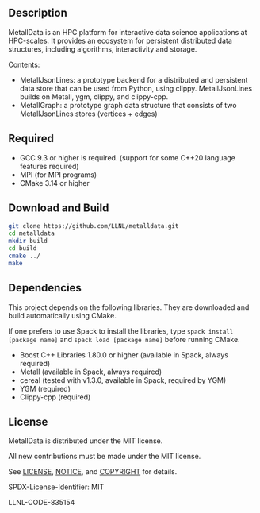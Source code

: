 ## Description

MetallData is an HPC platform for interactive data science applications at HPC-scales.  It provides an ecosystem for persistent distributed data structures, including algorithms, interactivity and storage.

Contents:
* MetallJsonLines: a prototype backend for a distributed and persistent data store that can be used from Python, using clippy. MetallJsonLines builds on Metall, ygm, clippy, and clippy-cpp. 
* MetallGraph: a prototype graph data structure that consists of two MetallJsonLines stores (vertices + edges)

## Required

- GCC 9.3 or higher is required. (support for some C++20 language features required)
- MPI (for MPI programs)
- CMake 3.14 or higher


## Download and Build

```bash
git clone https://github.com/LLNL/metalldata.git
cd metalldata
mkdir build
cd build
cmake ../
make
```


## Dependencies

This project depends on the following libraries.
They are downloaded and build automatically using CMake.

If one prefers to use Spack to install the libraries, type `spack install [package name]` and `spack load [package name]` before running CMake.

- Boost C++ Libraries 1.80.0 or higher (available in Spack, always required)
- Metall (available in Spack, always required)
- cereal (tested with v1.3.0, available in Spack, required by YGM)
- YGM (required)
- Clippy-cpp (required)


## License

MetallData is distributed under the MIT license.

All new contributions must be made under the MIT license.

See [LICENSE](LICENSE), [NOTICE](NOTICE), and [COPYRIGHT](COPYRIGHT) for details.

SPDX-License-Identifier: MIT

LLNL-CODE-835154
